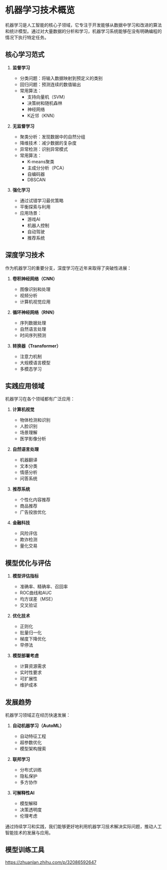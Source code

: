 # 机器学习技术概览

机器学习是人工智能的核心子领域，它专注于开发能够从数据中学习和改进的算法和统计模型。通过对大量数据的分析和学习，机器学习系统能够在没有明确编程的情况下执行特定任务。

## 核心学习范式

1. **监督学习**
   - 分类问题：将输入数据映射到预定义的类别
   - 回归问题：预测连续的数值输出
   - 常用算法：
     * 支持向量机（SVM）
     * 决策树和随机森林
     * 神经网络
     * K近邻（KNN）

2. **无监督学习**
   - 聚类分析：发现数据中的自然分组
   - 降维技术：减少数据的复杂度
   - 异常检测：识别异常模式
   - 常用算法：
     * K-means聚类
     * 主成分分析（PCA）
     * 自编码器
     * DBSCAN

3. **强化学习**
   - 通过试错学习最优策略
   - 平衡探索与利用
   - 应用场景：
     * 游戏AI
     * 机器人控制
     * 自动驾驶
     * 推荐系统

## 深度学习技术

作为机器学习的重要分支，深度学习在近年来取得了突破性进展：

1. **卷积神经网络（CNN）**
   - 图像识别和处理
   - 视频分析
   - 计算机视觉应用

2. **循环神经网络（RNN）**
   - 序列数据处理
   - 自然语言处理
   - 时间序列预测

3. **转换器（Transformer）**
   - 注意力机制
   - 大规模语言模型
   - 多模态学习

## 实践应用领域

机器学习在各个领域都有广泛应用：

1. **计算机视觉**
   - 物体检测和识别
   - 人脸识别
   - 场景理解
   - 医学影像分析

2. **自然语言处理**
   - 机器翻译
   - 文本分类
   - 情感分析
   - 问答系统

3. **推荐系统**
   - 个性化内容推荐
   - 商品推荐
   - 广告投放优化

4. **金融科技**
   - 风险评估
   - 欺诈检测
   - 量化交易

## 模型优化与评估

1. **模型评估指标**
   - 准确率、精确率、召回率
   - ROC曲线和AUC
   - 均方误差（MSE）
   - 交叉验证

2. **优化技术**
   - 正则化
   - 批量归一化
   - 梯度下降优化
   - 早停法

3. **模型部署考虑**
   - 计算资源需求
   - 实时性要求
   - 可扩展性
   - 维护成本

## 发展趋势

机器学习领域正在经历快速发展：

1. **自动机器学习（AutoML）**
   - 自动特征工程
   - 超参数优化
   - 模型架构搜索

2. **联邦学习**
   - 分布式训练
   - 隐私保护
   - 多方协作

3. **可解释性AI**
   - 模型解释
   - 决策透明度
   - 伦理考虑

通过持续学习和实践，我们能够更好地利用机器学习技术解决实际问题，推动人工智能技术的发展与应用。

## 模型训练工具

https://zhuanlan.zhihu.com/p/32086592647

